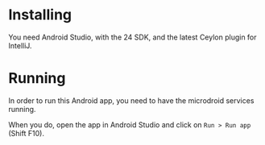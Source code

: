 # Installing

You need Android Studio, with the 24 SDK, and the latest Ceylon plugin for IntelliJ.

# Running

In order to run this Android app, you need to have the microdroid services running.

When you do, open the app in Android Studio and click on `Run > Run app` (Shift F10).
